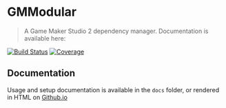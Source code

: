 
# GMModular
> A Game Maker Studio 2 dependency manager. Documentation is available here:

[![Build Status](https://travis-ci.org/GameMakerHub/GMModular.svg?branch=master)](https://travis-ci.org/GameMakerHub/GMModular)
[![Coverage](https://codecov.io/gh/GameMakerHub/GMModular/branch/master/graph/badge.svg)](https://codecov.io/gh/GameMakerHub/GMModular)

## Documentation
Usage and setup documentation is available in the `docs` folder, or rendered in HTML on 
[Github.io](https://gamemakerhub.github.io/GMModular)